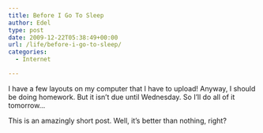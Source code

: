 ```yaml
---
title: Before I Go To Sleep
author: Edel
type: post
date: 2009-12-22T05:38:49+00:00
url: /life/before-i-go-to-sleep/
categories:
  - Internet

---
```

I have a few layouts on my computer that I have to upload! Anyway, I should be doing homework. But it isn&#8217;t due until Wednesday. So I&#8217;ll do all of it tomorrow&#8230;

This is an amazingly short post. Well, it&#8217;s better than nothing, right?

<ol class="footnote">
</ol>